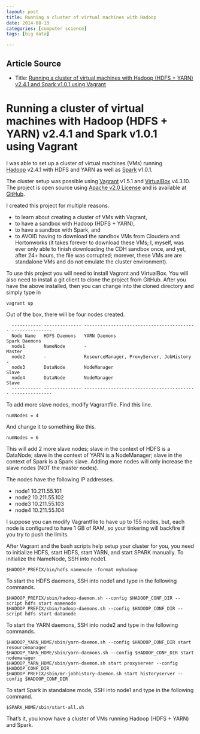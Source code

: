 ```yaml
---
layout: post
title: Running a cluster of virtual machines with Hadoop
date: 2014-08-13
categories: [computer science]
tags: [big data]

---
```


## Article Source
* Title: [Running a cluster of virtual machines with Hadoop (HDFS + YARN) v2.4.1 and Spark v1.0.1 using Vagrant](http://vangjee.wordpress.com/2014/08/03/running-a-cluster-of-hadoop-hdfs-yarn-v2-4-1-with-spark-v1-0-1-on-vagrant/)


Running a cluster of virtual machines with Hadoop (HDFS + YARN) v2.4.1 and Spark v1.0.1 using Vagrant
===

I was able to set up a cluster of virtual machines (VMs) running
[Hadoop](http://hadoop.apache.org/) v2.4.1 with HDFS and YARN as well as
[Spark](https://spark.apache.org/) v1.0.1. 

The cluster setup was possible using [Vagrant](http://www.vagrantup.com/) v1.5.1 and
[VirtualBox](https://www.virtualbox.org/) v4.3.10. The project is open
source using [Apache v2.0 License](http://www.apache.org/licenses/LICENSE-2.0.html) and is
available at [GitHub](https://github.com/vangj/vagrant-hadoop-2.4.1-spark-1.0.1). 

I created this project for multiple reasons.

-   to learn about creating a cluster of VMs with Vagrant,
-   to have a sandbox with Hadoop (HDFS + YARN),
-   to have a sandbox with Spark, and
-   to AVOID having to download the sandbox VMs from Cloudera and
    Hortonworks (it takes forever to download these VMs; I, myself, was
    ever only able to finish downloading the CDH sandbox once, and yet,
    after 24+ hours, the file was corrupted; morever, these VMs are are
    standalone VMs and do not emulate the cluster environment).

To use this project you will need to install Vagrant and VirtualBox. You
will also need to install a git client to clone the project from GitHub.
After you have the above installed, then you can change into the cloned
directory and simply type in

``` 
vagrant up
```


 Out of the box, there will be four nodes created.

```
  ----------- -------------- ------------------------------------------ ---------------
  Node Name   HDFS Daemons   YARN Daemons                               Spark Daemons
  node1       NameNode       -                                          Master
  node2       -              ResourceManager, ProxyServer, JobHistory   -
  node3       DataNode       NodeManager                                Slave
  node4       DataNode       NodeManager                                Slave
  ----------- -------------- ------------------------------------------ ---------------
```

To add more slave nodes, modify Vagrantfile. Find this line.

``` 
numNodes = 4
```

And change it to something like this.

``` 
numNodes = 6
```

This will add 2 more slave nodes; slave in the context of HDFS is a
DataNode; slave in the context of YARN is a NodeManager; slave in the
context of Spark is a Spark slave. Adding more nodes will only increase
the slave nodes (NOT the master nodes).

The nodes have the following IP addresses.

-   node1 10.211.55.101
-   node2 10.211.55.102
-   node3 10.211.55.103
-   node4 10.211.55.104

I suppose you can modify Vagrantfile to have up to 155 nodes, but, each
node is configured to have 1 GB of RAM, so your tinkering will backfire
if you try to push the limits.

After Vagrant and the bash scripts help setup your cluster for you, you
need to initialize HDFS, start HDFS, start YARN, and start SPARK
manually. To initialize the NameNode, SSH into node1.

``` 
$HADOOP_PREFIX/bin/hdfs namenode -format myhadoop
```

To start the HDFS daemons, SSH into node1 and type in the following
commands.

``` 
$HADOOP_PREFIX/sbin/hadoop-daemon.sh --config $HADOOP_CONF_DIR --script hdfs start namenode
$HADOOP_PREFIX/sbin/hadoop-daemons.sh --config $HADOOP_CONF_DIR --script hdfs start datanode
```

To start the YARN daemons, SSH into node2 and type in the following
commands.

``` 
$HADOOP_YARN_HOME/sbin/yarn-daemon.sh --config $HADOOP_CONF_DIR start resourcemanager
$HADOOP_YARN_HOME/sbin/yarn-daemons.sh --config $HADOOP_CONF_DIR start nodemanager
$HADOOP_YARN_HOME/sbin/yarn-daemon.sh start proxyserver --config $HADOOP_CONF_DIR
$HADOOP_PREFIX/sbin/mr-jobhistory-daemon.sh start historyserver --config $HADOOP_CONF_DIR
```

To start Spark in standalone mode, SSH into node1 and type in the
following command.

``` 
$SPARK_HOME/sbin/start-all.sh
```

That’s it, you know have a cluster of VMs running Hadoop (HDFS + YARN)
and Spark.

